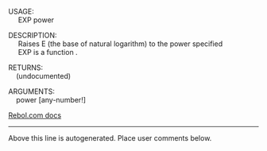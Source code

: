 USAGE:  
&nbsp;&nbsp;&nbsp;&nbsp;&nbsp;EXP&nbsp;power&nbsp;  
  
DESCRIPTION:  
&nbsp;&nbsp;&nbsp;&nbsp;&nbsp;Raises&nbsp;E&nbsp;(the&nbsp;base&nbsp;of&nbsp;natural&nbsp;logarithm)&nbsp;to&nbsp;the&nbsp;power&nbsp;specified  
&nbsp;&nbsp;&nbsp;&nbsp;&nbsp;EXP&nbsp;is&nbsp;a&nbsp;function&nbsp;.  
  
RETURNS:  
&nbsp;&nbsp;&nbsp;&nbsp;(undocumented)  
  
ARGUMENTS:  
&nbsp;&nbsp;&nbsp;&nbsp;power&nbsp;[any-number!]  

[Rebol.com docs](http://www.rebol.com/r3/docs/functions/exp.html)
___
Above this line is autogenerated. Place user comments below.